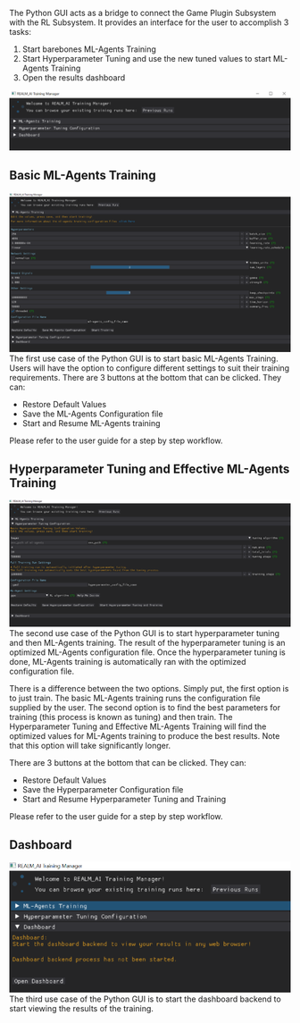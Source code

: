 The Python GUI acts as a bridge to connect the Game Plugin Subsystem with the RL Subsystem. It provides an interface for the user to accomplish 3 tasks:

1. Start barebones ML-Agents Training
2. Start Hyperparameter Tuning and use the new tuned values to start ML-Agents Training
3. Open the results dashboard

![screenshot](images/home_screen.png)

## Basic ML-Agents Training
![screenshot](images/ml_agents.png)
The first use case of the Python GUI is to start basic ML-Agents Training. Users will have the option to configure different settings to suit their training requirements. There are 3 buttons at the bottom that can be clicked. They can:

- Restore Default Values
- Save the ML-Agents Configuration file
- Start and Resume ML-Agents training

Please refer to the user guide for a step by step workflow.

## Hyperparameter Tuning and Effective ML-Agents Training
![screenshot](images/hyperparameter_tuning.png)
The second use case of the Python GUI is to start hyperparameter tuning and then ML-Agents training. The result of the hyperparameter tuning is an optimized ML-Agents configuration file. Once the hyperparameter tuning is done, ML-Agents training is automatically ran with the optimized configuration file. 

There is a difference between the two options. Simply put, the first option is to just train. The basic ML-Agents training runs the configuration file supplied by the user. The second option is to find the best parameters for training (this process is known as tuning) and then train. The Hyperparameter Tuning and Effective ML-Agents Training will find the optimized values for ML-Agents training to produce the best results. Note that this option will take significantly longer. 

There are 3 buttons at the bottom that can be clicked. They can:

- Restore Default Values
- Save the Hyperparameter Configuration file
- Start and Resume Hyperparameter Tuning and Training

Please refer to the user guide for a step by step workflow.

## Dashboard
![screenshot](images/dashboard.png)
The third use case of the Python GUI is to start the dashboard backend to start viewing the results of the training.
